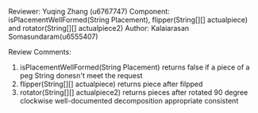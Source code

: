 Reviewer: Yuqing Zhang (u6767747)
Component: isPlacementWellFormed(String Placement), flipper(String[][] actualpiece)  and rotator(String[][] actualpiece2)
Author: Kalaiarasan Somasundaram(u6555407)

Review Comments:

1. isPlacementWellFormed(String Placement) returns false if a piece of a peg String donesn't meet the request
2. flipper(String[][] actualpiece) returns piece after filpped
3. rotator(String[][] actualpiece2) returns pieces after rotated 90 degree clockwise
well-documented
decomposition appropriate
consistent